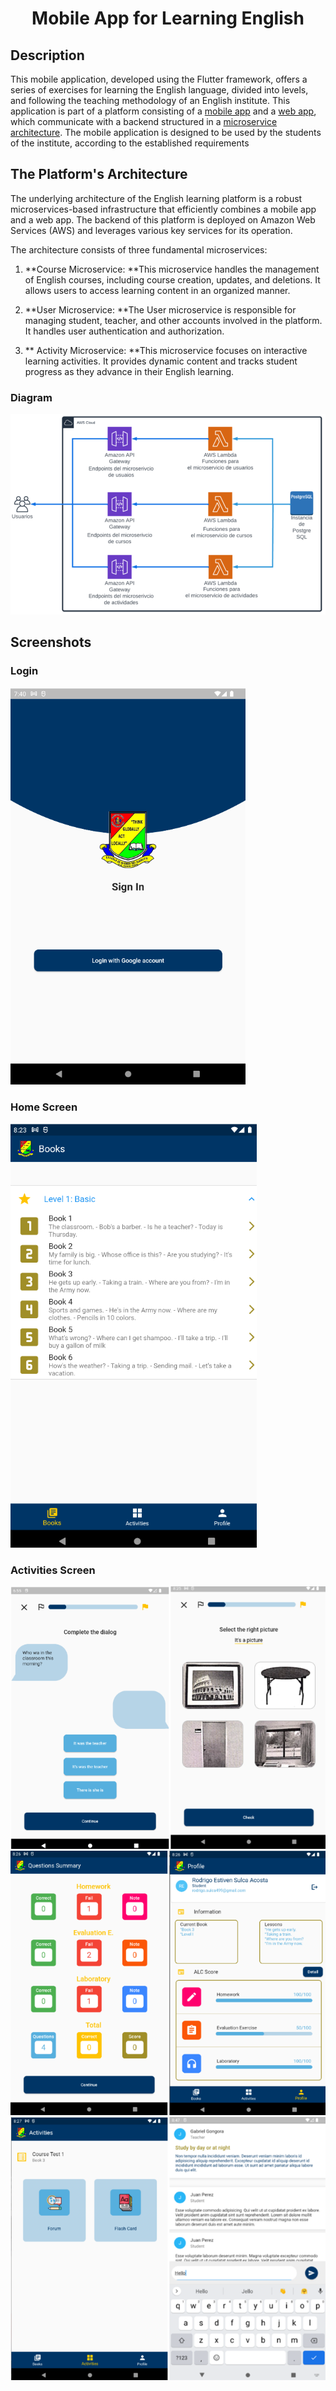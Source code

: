 <div align="center">
    <h1>Mobile App for Learning English</h1>
</div>

## Description

This mobile application, developed using the Flutter framework, offers a series of exercises for learning the English language, divided into levels, and following the teaching methodology of an English institute.
This application is part of a platform consisting of a [mobile app](https://github.com/rozuke/eie-mobile-app "mobile app") and a [web app](https://github.com/rozuke/eie-web-app "web app"), which communicate with a backend structured in a [microservice architecture](https://github.com/rozuke/eie-microservices "microservice architecture"). The mobile application is designed to be used by the students of the institute, according to the established requirements

## The Platform's Architecture

The underlying architecture of the English learning platform is a robust microservices-based infrastructure that efficiently combines a mobile app and a web app. The backend of this platform is deployed on Amazon Web Services (AWS) and leverages various key services for its operation.

The architecture consists of three fundamental microservices:

1. **Course Microservice: **This microservice handles the management of English courses, including course creation, updates, and deletions. It allows users to access learning content in an organized manner.

2. **User Microservice: **The User microservice is responsible for managing student, teacher, and other accounts involved in the platform. It handles user authentication and authorization.

3. ** Activity Microservice: **This microservice focuses on interactive learning activities. It provides dynamic content and tracks student progress as they advance in their English learning.

### Diagram

![Diagram](./readme-images/diagram.png)

## Screenshots

### Login

![Login](./readme-images/login.png)

### Home Screen

![Home](./readme-images/home.png)

### Activities Screen

![Activities 1](./readme-images/activities1.png)
![Activities 2](./readme-images/activities2.png)
![Activities 3](./readme-images/activities3.png)
